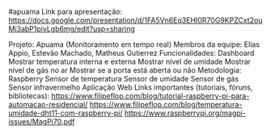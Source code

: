 #apuama
Link para apresentação:
https://docs.google.com/presentation/d/1FA5Vn6Eq3EHI0R70G9KPZCxt2ouMi3abP1pivLgb6mg/edit?usp=sharing

Projeto: Apuama (Monitoramento em tempo real)
Membros da equipe: Elias Appio, Estevão Machado, Matheus Gutierrez
Funcionalidades:
Dashboard
Mostrar temperatura interna e externa
Mostrar nível de umidade
Mostrar nível de gás no ar
Mostrar se a porta está aberta ou não
Metodologia:
Raspberry
Sensor de temperatura
Sensor de umidade
Sensor de gás
Sensor infravermelho
Aplicação Web
Links importantes (tutoriais, fóruns, bibliotecas):
https://www.filipeflop.com/blog/tutorial-raspberry-pi-para-automacao-residencial/
https://www.filipeflop.com/blog/temperatura-umidade-dht11-com-raspberry-pi/
https://www.raspberrypi.org/magpi-issues/MagPi70.pdf
